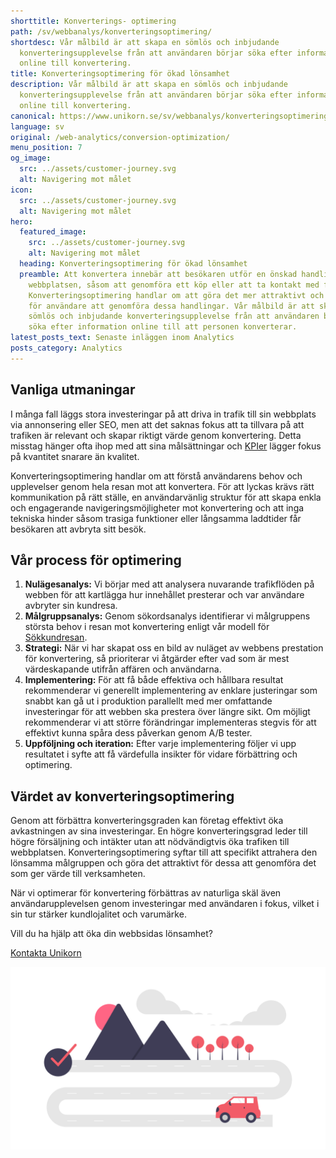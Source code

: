 ```yaml
---
shorttitle: Konverterings- optimering
path: /sv/webbanalys/konverteringsoptimering/
shortdesc: Vår målbild är att skapa en sömlös och inbjudande
  konverteringsupplevelse från att användaren börjar söka efter information
  online till konvertering.
title: Konverteringsoptimering för ökad lönsamhet
description: Vår målbild är att skapa en sömlös och inbjudande
  konverteringsupplevelse från att användaren börjar söka efter information
  online till konvertering.
canonical: https://www.unikorn.se/sv/webbanalys/konverteringsoptimering/
language: sv
original: /web-analytics/conversion-optimization/
menu_position: 7
og_image:
  src: ../assets/customer-journey.svg
  alt: Navigering mot målet
icon:
  src: ../assets/customer-journey.svg
  alt: Navigering mot målet
hero:
  featured_image:
    src: ../assets/customer-journey.svg
    alt: Navigering mot målet
  heading: Konverteringsoptimering för ökad lönsamhet
  preamble: Att konvertera innebär att besökaren utför en önskad handling på
    webbplatsen, såsom att genomföra ett köp eller att ta kontakt med företaget.
    Konverteringsoptimering handlar om att göra det mer attraktivt och enkelt
    för användare att genomföra dessa handlingar. Vår målbild är att skapa en
    sömlös och inbjudande konverteringsupplevelse från att användaren börjar
    söka efter information online till att personen konverterar.
latest_posts_text: Senaste inläggen inom Analytics
posts_category: Analytics
---
```

## Vanliga utmaningar 

I många fall läggs stora investeringar på att driva in trafik till sin webbplats via annonsering eller SEO, men att det saknas fokus att ta tillvara på att trafiken är relevant och skapar riktigt värde genom konvertering. Detta misstag hänger ofta ihop med att sina målsättningar och [KPIer](https://www.unikorn.se/sv/webbanalys/definiera-kpi/) lägger fokus på kvantitet snarare än kvalitet.

Konverteringsoptimering handlar om att förstå användarens behov och upplevelser genom hela resan mot att konvertera. För att lyckas krävs rätt kommunikation på rätt ställe, en användarvänlig struktur för att skapa enkla och engagerande navigeringsmöjligheter mot konvertering och att inga tekniska hinder såsom trasiga funktioner eller långsamma laddtider får besökaren att avbryta sitt besök.   

## Vår process för optimering

1. **Nulägesanalys:** Vi börjar med att analysera nuvarande trafikflöden på webben för att kartlägga hur innehållet presterar och var användare avbryter sin kundresa. 
2. **Målgruppsanalys:** Genom sökordsanalys identifierar vi målgruppens största behov i resan mot konvertering enligt vår modell för [Sökkundresan](https://www.unikorn.se/sv/blogg/search-customer-journey/). 
3. **Strategi:** När vi har skapat oss en bild av nuläget av webbens prestation för konvertering, så prioriterar vi åtgärder efter vad som är mest värdeskapande utifrån affären och användarna.
4. **Implementering:** För att få både effektiva och hållbara resultat rekommenderar vi generellt implementering av enklare justeringar som snabbt kan gå ut i produktion parallellt med mer omfattande investeringar för att webben ska prestera över längre sikt. Om möjligt rekommenderar vi att större förändringar implementeras stegvis för att effektivt kunna spåra dess påverkan genom A/B tester.
5. **Uppföljning och iteration:** Efter varje implementering följer vi upp resultatet i syfte att få värdefulla insikter för vidare förbättring och optimering. 



## Värdet av konverteringsoptimering

Genom att förbättra konverteringsgraden kan företag effektivt öka avkastningen av sina investeringar. En högre konverteringsgrad leder till högre försäljning och intäkter utan att nödvändigtvis öka trafiken till webbplatsen. Konverteringsoptimering syftar till att specifikt attrahera den lönsamma målgruppen och göra det attraktivt för dessa att genomföra det som ger värde till verksamheten.

När vi optimerar för konvertering förbättras av naturliga skäl även användarupplevelsen genom investeringar med användaren i fokus, vilket i sin tur stärker kundlojalitet och varumärke.

Vill du ha hjälp att öka din webbsidas lönsamhet?

[Kontakta Unikorn](https://www.unikorn.se/sv/kontakt/)

![Vägen mot målet](../assets/navigate-to-the-goal..png "Vägen mot målet")